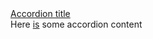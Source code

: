 <section class="au-accordion au-accordion--dark">
  <a href="#accordion-default-dark" class="au-accordion__title js-au-accordion au-accordion--closed" aria-controls="accordion-default-dark" aria-expanded="false" aria-selected="false" role="tab" onclick="return AU.accordion.Toggle( this )">Accordion title</a>
  <div class="au-accordion__body au-accordion--closed" id="accordion-default-dark">
    <div class="au-accordion__body-wrapper">
      Here <a href="#url">is</a> some accordion content
    </div>
  </div>
</section>

